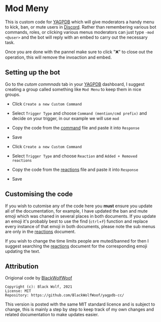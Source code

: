 # Mod Meny

This is custom code for [YAGPDB](https://yagpdb.xyz/) which will give moderators a handy menu to kick, ban, or mute users in [Discord](https://discord.com/). Rather than remembering various bot commands, roles, or clicking various menus moderators can just type `-mod <@user>` and the bot will reply with an embed to carry out the necessary task.

Once you are done with the pannel make sure to click "❌" to close out the operation, this will remove the invoaction and embed.

## Setting up the bot

Go to the *cutom commnads* tab in your [YAGPDB](https://yagpdb.xyz/) dashboard, I suggest creating a group called something like `Mod Menu` to keep them in nice groups.
- Click `Create a new Custom Command`
- Select `Trigger Type` and choose `Command (mention/cmd prefix)` and decide on your trigger, in our example we will use `mod`
- Copy the code from the [command](https://github.com/CJ0206/yagpdb-cc/blob/main/Mod%20Menu/command.luaa) file and paste it into `Response`
- Save

- Click `Create a new Custom Command`
- Select `Trigger Type` and choose `Reaction` and `Added + Removed reactions`
- Copy the code from the [reactions](https://github.com/CJ0206/yagpdb-cc/blob/main/Mod%20Menu/reactions.lua) file and paste it into `Response`
- Save

## Customising the code

If you wish to cutomise any of the code here you **must** ensure you update all of the documentation, for example, I have updated the ban and mute emoji which was chaned in several places in both documents. If you update an emoji it's probably best to use the find (`ctrl`+`F`) function and replace every instance of that emoji in both documents, please note the sub menus are only in the [reactions](https://github.com/CJ0206/yagpdb-cc/blob/main/Mod%20Menu/reactions.lua) document.

If you wish to change the time limits people are muted/banned for then I suggest searching the [reactions](https://github.com/CJ0206/yagpdb-cc/blob/main/Mod%20Menu/reactions.lua) document for the corresponding emoji updating the text.

## Attribution

Origional code by [BlackWolfWoof](https://github.com/BlackWolfWoof/yagpdb-cc/tree/master/Moderation_Menu)

```
Copyright (c): Black Wolf, 2021
License: MIT
Repository: https://github.com/BlackWolfWoof/yagpdb-cc/
```

This version is posted with the same MIT standard licence and is subject to change, this is mainly a step by step to keep track of my own changes and related documentation to make updates easier.
